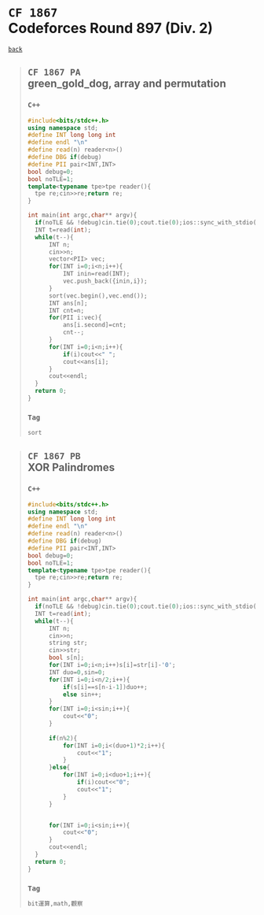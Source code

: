 <link id="style_css" rel="stylesheet" type="text/css" href="/OJ_ans/style.css">

# `CF 1867`<br>Codeforces Round 897 (Div. 2)
[`back`](../)

> ## `CF 1867 PA`<br>green_gold_dog, array and permutation
> ### `C++`
> ```c++
> #include<bits/stdc++.h>
> using namespace std;
> #define INT long long int
> #define endl "\n"
> #define read(n) reader<n>()
> #define DBG if(debug)
> #define PII pair<INT,INT>
> bool debug=0;
> bool noTLE=1;
> template<typename tpe>tpe reader(){
> 	tpe re;cin>>re;return re;
> }
> 
> int main(int argc,char** argv){
> 	if(noTLE && !debug)cin.tie(0);cout.tie(0);ios::sync_with_stdio(0);
> 	INT t=read(int);
> 	while(t--){
> 		INT n;
> 		cin>>n;
> 		vector<PII> vec;
> 		for(INT i=0;i<n;i++){
> 			INT inin=read(INT);
> 			vec.push_back({inin,i});
> 		}
> 		sort(vec.begin(),vec.end());
> 		INT ans[n];
> 		INT cnt=n;
> 		for(PII i:vec){
> 			ans[i.second]=cnt;
> 			cnt--;
> 		}
> 		for(INT i=0;i<n;i++){
> 			if(i)cout<<" ";
> 			cout<<ans[i];
> 		}
> 		cout<<endl;
> 	}
> 	return 0;
> }
> ```
> ### `Tag`
> ```txt
> sort
> ```

> ## `CF 1867 PB`<br>XOR Palindromes
> ### `C++`
> ```c++
> #include<bits/stdc++.h>
> using namespace std;
> #define INT long long int
> #define endl "\n"
> #define read(n) reader<n>()
> #define DBG if(debug)
> #define PII pair<INT,INT>
> bool debug=0;
> bool noTLE=1;
> template<typename tpe>tpe reader(){
> 	tpe re;cin>>re;return re;
> }
> 
> int main(int argc,char** argv){
> 	if(noTLE && !debug)cin.tie(0);cout.tie(0);ios::sync_with_stdio(0);
> 	INT t=read(int);
> 	while(t--){
> 		INT n;
> 		cin>>n;
> 		string str;
> 		cin>>str;
> 		bool s[n];
> 		for(INT i=0;i<n;i++)s[i]=str[i]-'0';
> 		INT duo=0,sin=0;
> 		for(INT i=0;i<n/2;i++){
> 			if(s[i]==s[n-i-1])duo++;
> 			else sin++;
> 		}
> 		for(INT i=0;i<sin;i++){
> 			cout<<"0";
> 		}
> 		
> 		if(n%2){
> 			for(INT i=0;i<(duo+1)*2;i++){
> 				cout<<"1";
> 			}
> 		}else{
> 			for(INT i=0;i<duo+1;i++){
> 				if(i)cout<<"0";
> 				cout<<"1";
> 			}
> 		}
> 
> 
> 		for(INT i=0;i<sin;i++){
> 			cout<<"0";
> 		}
> 		cout<<endl;
> 	}
> 	return 0;
> }
> ```
> ### `Tag`
> ```txt
> bit運算,math,觀察
> ```



